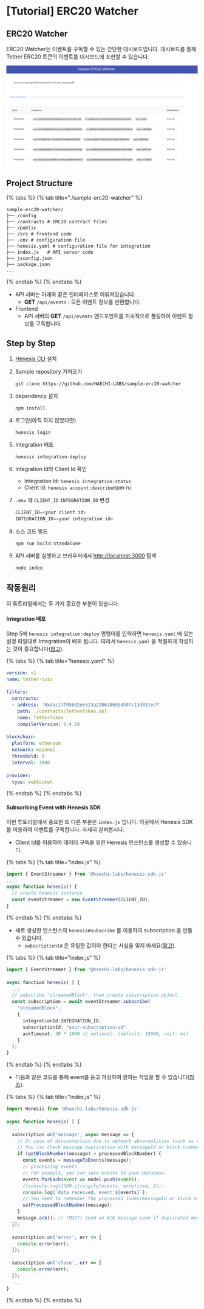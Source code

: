 # \[Tutorial\] ERC20 Watcher

## ERC20 Watcher‌ <a id="erc20-watcher"></a>

ERC20 Watcher는 이벤트를 구독할 수 있는 간단한 대시보드입니다. 대시보드를 통해 Tether ERC20 토큰의 이벤트를 대시보드에 표현할 수 있습니다.

![](../.gitbook/assets/2019-10-16-11.09.49.png)

## Project Structure

{% tabs %}
{% tab title="./sample-erc20-watcher" %}
```text
sample-erc20-watcher/
├── /config          
├── /contracts # ERC20 contract files
├── /public          
├── /src # frontend code
├── .env # configuration file
├── henesis.yaml # configuration file for integration         
├── index.js   # API server code
├── jsconfig.json   
├── package.json    
...
```
{% endtab %}
{% endtabs %}

* API 서버는 아래와 같은 인터페이스로 이뤄져있습니다.
  * **GET** `/api/events` : 모든 이벤트 정보를 반환합니다.
* Frontend
  * API 서버의 **GET** `/api/events` 엔드포인트를 지속적으로 폴링하여 이벤트 정보를 구독합니다.

## Step by Step

1. [Henesis CLI](../installation/henesis-cli.md) 설치
2. Sample repository 가져오기

   ```text
   git clone https://github.com/HAECHI-LABS/sample-erc20-watcher
   ```

3. dependency 설치

   ```text
   npm install
   ```

4. 로그인\(아직 하지 않았다면\)

   ```text
   henesis login
   ```

5. Integration 배포

   ```text
   henesis integration:deploy
   ```

6. Integration Id와 Client Id 확인
   * Integration Id: `henesis integration:status`
   * Client Id: `henesis account:describe`npm ru
7. `.env` 에 `CLIENT_ID`  `INTEGRATION_ID` 변경

   ```javascript
   CLIENT_ID=<your client id>
   INTEGRATION_ID=<your integration id>
   ```

8. 소스 코드 빌드

   ```
   npm run build:standalone
   ```

9. API 서버를 실행하고 브라우저에서 [http://locahost:3000](http://locahost:3000) 탐색

   ```
   node index
   ```

## 작동원리

이 튜토리얼에서는 두 가지 중요한 부분이 있습니다.  

#### Integration 배포 

Step 5에 `henesis integration:deploy` 명령어를 입력하면 `henesis.yaml` 에 있는 설정 파일대로  Integration이 배포 됩니다. 따라서 `henesis.yaml` 을 적절하게 작성하는 것이 중요합니다\([참고](subscribing-events-via-websocket.md#henesis-yaml)\).

{% tabs %}
{% tab title="henesis.yaml" %}
```yaml
version: v1
name: tether-tuto 

filters:
  contracts:
  - address: '0xdac17f958d2ee523a2206206994597c13d831ec7'
    path: ./contracts/TetherToken.sol
    name: TetherToken 
    compilerVersion: 0.4.18

blockchain:
  platform: ethereum 
  network: mainnet 
  threshold: 5
  interval: 1000

provider:
  type: webSocket
```
{% endtab %}
{% endtabs %}

#### Subscribing Event with Henesis SDK

이번 튜토리얼에서 중요한 또 다른 부분은 `index.js` 입니다. 이곳에서 Henesis SDK를 이용하여 이벤트를 구독합니다. 자세히 살펴봅시다. 

* Client Id를 이용하여 데이터 구독을 위한 Henesis 인스턴스를 생성할 수 있습니다.

{% tabs %}
{% tab title="index.js" %}
```typescript
import { EventStreamer } from '@haechi-labs/henesis-sdk-js'
...
async function henesis() {
  // create henesis instance
  const eventStreamer = new EventStreamer(CLIENT_ID);
}
```
{% endtab %}
{% endtabs %}

* 새로 생성한 인스턴스의 `henesis#subscribe` 를 이용하여 subscription 을 만들 수 있습니다.
  *  `subscriptionId` 은 유일한 값이야 한다는 사실을 잊지 마세요\([참고](subscribing-events-via-websocket.md#subscription)\).

{% tabs %}
{% tab title="index.js" %}
```typescript
import { EventStreamer } from '@haechi-labs/henesis-sdk-js'

async function henesis( ) {
  ...
  // subscribe "streamedBlock", then create subscription object.
  const subscription = await eventStreamer.subscribe(
    "streamedBlock",
    {
      integrationId:INTEGRATION_ID,
      subscriptionId: "your-subscription-id"
      ackTimeout: 30 * 1000 // optional. (default: 10000, unit: ms)
    }
  );
}

```
{% endtab %}
{% endtabs %}

* 다음과 같은 코드를 통해 event를 듣고 파싱하여 원하는 작업을 할 수 있습니다\([참조](subscribing-events-via-websocket.md#subscription)\).

{% tabs %}
{% tab title="index.js" %}
```javascript
import Henesis from '@haechi-labs/henesis-sdk-js'

async function henesis( ) {
  ...
  subscription.on('message', async message => {
    // In case of disconnection due to network abnormalities (such as Wi-Fi problem), up to one duplicated message can be delivered.
    // You can check message duplication with messageId or block number.
    if (getBlockNumber(message) > processedBlockNumber) {
      const events = messageToEvents(message);
      // processing events
      // For example, you can save events to your database.
      events.forEach(event => model.push(event));
      //console.log(JSON.stringify(events, undefined, 2));
      console.log(`data received, event:${events}`);
      // You need to remember the processed index(messageId or block number) of the message you received.
      setProcessedBlockNumber(message);
    }
    message.ack(); // (MUST) Send an ACK message even if duplicated message!!
  });
  
  subscription.on('error', err => {
    console.error(err);
  });

  subscription.on('close', err => {
    console.error(err);
  });
  ...
}
```
{% endtab %}
{% endtabs %}

